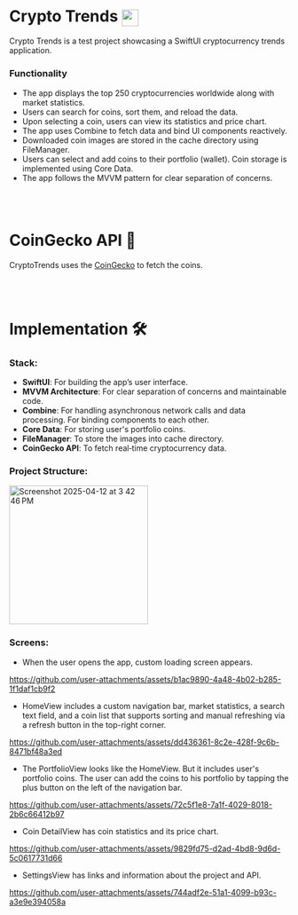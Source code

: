 
<h1>
  Crypto Trends
  <img src="https://github.com/user-attachments/assets/8db2be80-ecee-45c9-bf84-8bcf06d7174c" width="30" height="30" style="vertical-align: middle;" />
</h1>

Crypto Trends is a test project showcasing a SwiftUI cryptocurrency trends application.

### Functionality
- The app displays the top 250 cryptocurrencies worldwide along with market statistics.
- Users can search for coins, sort them, and reload the data.
- Upon selecting a coin, users can view its statistics and price chart.
- The app uses Combine to fetch data and bind UI components reactively.
- Downloaded coin images are stored in the cache directory using FileManager.
- Users can select and add coins to their portfolio (wallet). Coin storage is implemented using Core Data.
- The app follows the MVVM pattern for clear separation of concerns.

<br /><br />


# CoinGecko API 🦎
CryptoTrends uses the [CoinGecko](https://docs.coingecko.com/v3.0.1/reference/introduction) to fetch the coins. 


<br /><br />

# Implementation 🛠️

### Stack:

- **SwiftUI**: For building the app’s user interface.
- **MVVM Architecture**: For clear separation of concerns and maintainable code.
- **Combine**: For handling asynchronous network calls and data processing. For binding components to each other.
- **Core Data**: For storing user's portfolio coins.
- **FileManager**: To store the images into cache directory.
- **CoinGecko API**: To fetch real‑time cryptocurrency data.

### Project Structure:
<img width="250" alt="Screenshot 2025-04-12 at 3 42 46 PM" src="https://github.com/user-attachments/assets/08a3fd27-9f3f-49fd-8f4f-925366d66f78" />

### Screens:
- When the user opens the app, custom loading screen appears.

https://github.com/user-attachments/assets/b1ac9890-4a48-4b02-b285-1f1daf1cb9f2

- HomeView includes a custom navigation bar, market statistics, a search text field, and a coin list that supports sorting and manual refreshing via a refresh button in the top-right corner.

https://github.com/user-attachments/assets/dd436361-8c2e-428f-9c6b-8471bf48a3ed

- The PortfolioView looks like the HomeView. But it includes user's portfolio coins. The user can add the coins to his portfolio by tapping the plus button on the left of the navigation bar.

https://github.com/user-attachments/assets/72c5f1e8-7a1f-4029-8018-2b6c66412b97

- Coin DetailView has coin statistics and its price chart.

https://github.com/user-attachments/assets/9829fd75-d2ad-4bd8-9d6d-5c0617731d66

- SettingsView has links and information about the project and API.

https://github.com/user-attachments/assets/744adf2e-51a1-4099-b93c-a3e9e394058a




  
